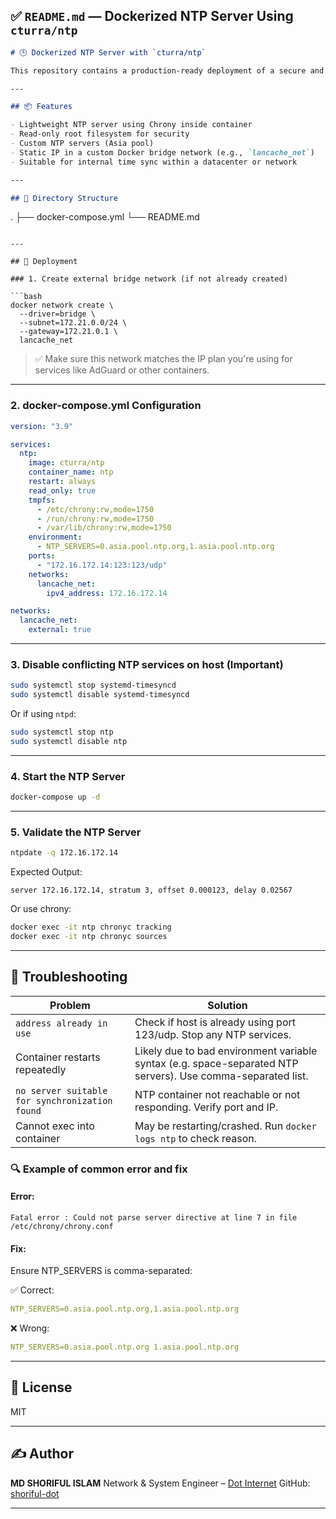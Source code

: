 ## ✅ `README.md` — Dockerized NTP Server Using `cturra/ntp`

```md
# 🕒 Dockerized NTP Server with `cturra/ntp`

This repository contains a production-ready deployment of a secure and lightweight NTP (Network Time Protocol) server using the [cturra/ntp](https://hub.docker.com/r/cturra/ntp) Docker image.

---

## 📦 Features

- Lightweight NTP server using Chrony inside container
- Read-only root filesystem for security
- Custom NTP servers (Asia pool)
- Static IP in a custom Docker bridge network (e.g., `lancache_net`)
- Suitable for internal time sync within a datacenter or network

---

## 📁 Directory Structure

```

.
├── docker-compose.yml
└── README.md

````

---

## 🚀 Deployment

### 1. Create external bridge network (if not already created)

```bash
docker network create \
  --driver=bridge \
  --subnet=172.21.0.0/24 \
  --gateway=172.21.0.1 \
  lancache_net
````

> ✅ Make sure this network matches the IP plan you're using for services like AdGuard or other containers.

---

### 2. docker-compose.yml Configuration

```yaml
version: "3.9"

services:
  ntp:
    image: cturra/ntp
    container_name: ntp
    restart: always
    read_only: true
    tmpfs:
      - /etc/chrony:rw,mode=1750
      - /run/chrony:rw,mode=1750
      - /var/lib/chrony:rw,mode=1750
    environment:
      - NTP_SERVERS=0.asia.pool.ntp.org,1.asia.pool.ntp.org
    ports:
      - "172.16.172.14:123:123/udp"
    networks:
      lancache_net:
        ipv4_address: 172.16.172.14

networks:
  lancache_net:
    external: true
```

---

### 3. Disable conflicting NTP services on host (Important)

```bash
sudo systemctl stop systemd-timesyncd
sudo systemctl disable systemd-timesyncd
```

Or if using `ntpd`:

```bash
sudo systemctl stop ntp
sudo systemctl disable ntp
```

---

### 4. Start the NTP Server

```bash
docker-compose up -d
```

---

### 5. Validate the NTP Server

```bash
ntpdate -q 172.16.172.14
```

Expected Output:

```
server 172.16.172.14, stratum 3, offset 0.000123, delay 0.02567
```

Or use chrony:

```bash
docker exec -it ntp chronyc tracking
docker exec -it ntp chronyc sources
```

---

## 🔧 Troubleshooting

| Problem                                        | Solution                                                                                                    |
| ---------------------------------------------- | ----------------------------------------------------------------------------------------------------------- |
| `address already in use`                       | Check if host is already using port 123/udp. Stop any NTP services.                                         |
| Container restarts repeatedly                  | Likely due to bad environment variable syntax (e.g. space-separated NTP servers). Use comma-separated list. |
| `no server suitable for synchronization found` | NTP container not reachable or not responding. Verify port and IP.                                          |
| Cannot exec into container                     | May be restarting/crashed. Run `docker logs ntp` to check reason.                                           |

### 🔍 Example of common error and fix

#### Error:

```log
Fatal error : Could not parse server directive at line 7 in file /etc/chrony/chrony.conf
```

#### Fix:

Ensure NTP\_SERVERS is comma-separated:

✅ Correct:

```yaml
NTP_SERVERS=0.asia.pool.ntp.org,1.asia.pool.ntp.org
```

❌ Wrong:

```yaml
NTP_SERVERS=0.asia.pool.ntp.org 1.asia.pool.ntp.org
```

---

## 📜 License

MIT

---

## ✍️ Author

**MD SHORIFUL ISLAM**
Network & System Engineer – [Dot Internet](https://www.dotinternet.com.bd)
GitHub: [shoriful-dot](https://github.com/badshashorif)

---
